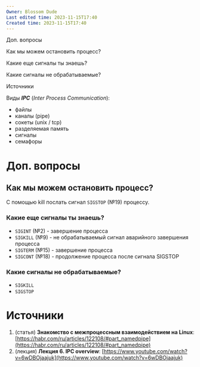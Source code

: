 ```yaml
---
Owner: Blossom Dude
Last edited time: 2023-11-15T17:40
Created time: 2023-11-15T17:40
---
```

Доп. вопросы

Как мы можем остановить процесс?

Какие еще сигналы ты знаешь?

Какие сигналы не обрабатываемые?

Источники

Виды _**IPC**_ (_Inter Process Communication_):

- файлы
- каналы (pipe)
- сокеты (unix / tcp)
- разделяемая память
- сигналы
- семафоры

# Доп. вопросы

## Как мы можем остановить процесс?

С помощью kill послать сигнал `SIGSTOP` (№19) процессу.

### Какие еще сигналы ты знаешь?

- `SIGINT` (№2) - завершение процесса
- `SIGKILL` (№9) - не обрабатываемый сигнал аварийного завершения процесса
- `SIGTERM` (№15) - завершение процесса
- `SIGCONT` (№18) - продолжение процесса после сигнала SIGSTOP

### Какие сигналы не обрабатываемые?

- `SIGKILL`
- `SIGSTOP`

# Источники

1. (статья) **Знакомство с межпроцессным взаимодействием на Linux**: [https://habr.com/ru/articles/122108/#part_namedpipe](https://habr.com/ru/articles/122108/#part_namedpipe)
2. (лекция) **Лекция 6. IPC overview**: [https://www.youtube.com/watch?v=6wDBOjaajuk](https://www.youtube.com/watch?v=6wDBOjaajuk)